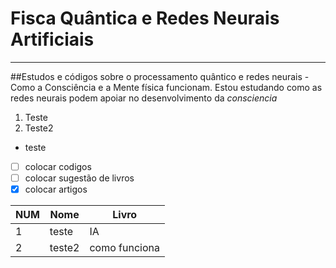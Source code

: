 # Fisca Quântica e Redes Neurais Artificiais
***
##Estudos e códigos sobre o processamento quântico e redes neurais - Como a Consciência e a Mente física funcionam.
  Estou estudando como as redes neurais podem apoiar no desenvolvimento da _consciencia_
  
  1. Teste
  1. Teste2
  
  - teste
  
  - [ ] colocar codigos
  - [ ] colocar sugestão de livros
  - [x] colocar artigos
  
  NUM | Nome | Livro
  ---|---|---
  1| teste | IA
  2| teste2| como funciona

